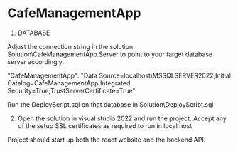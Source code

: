 # CafeManagementApp
1)  DATABASE

Adjust the connection string in the solution  Solution\CafeManagementApp.Server to point to your target database server accordingly.

"CafeManagementApp": "Data Source=localhost\\MSSQLSERVER2022;Initial Catalog=CafeManagementApp;Integrated Security=True;TrustServerCertificate=True"

Run the DeployScript.sql on that database in Solution\DeployScript.sql

2) Open the solution in visual studio 2022 and run the project.
Accept any of the setup SSL certificates as required to run in local host

Project should start up both the react website and the backend API.